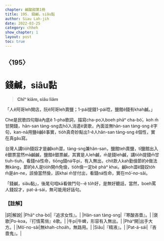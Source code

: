 ```yaml
---
chapter: 鹹酸甜第1冊
title: 195. 錢鹹，siâu黏
author: Siau Lah-jih
date: 2022-03-25
category: chheh
show_chapter: 1
layout: post
toc: true
---
```

  
## 〈195〉
# 錢鹹，siâu黏
>**Chîⁿ kiâm, siâu liâm**

「人ê阿哥leh開店，阮ê阿哥leh賣鹽；1-pái提錢1-pái唸，鹽館ê錢有khah鹹。」 

Che是民歌四句聯á內底ê 1-pha歌詞，描寫cha-po͘人boeh phāⁿ cha-bó͘，koh m̄甘開錢，hân-san tàng-sng去hō͘人消遣ê褒歌，內面並無hân-san tàng-sng ê字句，kan-nā用鹽ē鹹ê事實，tio̍h真奇妙點出1-ê人hân-san tàng-sng ê個性，實在真gâu寫。

台灣人講tio̍h錢奴才是鹹koh澀，tàng-sng兼hân-san，鹽館teh賣鹽，tī鹽館出入ê銀票當然mā鹹鹹，鹽館ê銀票鹹，其實是人leh鹹，m̄是錢leh鹹，講tio̍h提錢m̄甘tiuh-tiuh，看錢ná性命，tiōng錢ná牛pi，有入無出，chit款人kah勤儉節約ê做法無kâng，節約ê人是tio̍h開m̄免儉，tio̍h儉一定bē phàⁿ khai。鹹koh澀ê錢奴to̍h m̄是án-ne，該儉當然儉，該khai m̄甘付出，看錢ná性命，實在mô͘-no-sâi。

「錢鹹，siâu黏」，後尾句咱kā看做鬥句--ê to̍h好，是無好聽話，當然，boeh罵人錢奴才，pat-á-sái，無可能用好話句。

### 【註解】

|詞|解說|
|Phāⁿ cha-bó͘|『追求女性』。|
|Hân-san tàng-sng|『寒酸吝嗇』。|
|褒歌|Po-koa，『打情罵俏』ê歌。|
|牛pi|牛蜱，形容有入無出。|
|Phàⁿ開|出手大方。|
|Mô͘-no-sâi|無khah-choa̍h，無路用。|
|Siâu|『精液』。|
|Pat-á-sái|『吝嗇鬼』。|
